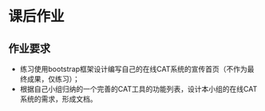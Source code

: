 课后作业
========
作业要求
--------
  - 练习使用bootstrap框架设计编写自己的在线CAT系统的宣传首页（不作为最终成果，仅练习）；
  - 根据自己小组归纳的一个完善的CAT工具的功能列表，设计本小组的在线CAT系统的需求，形成文档。
